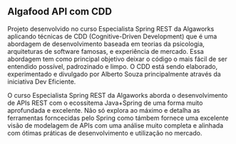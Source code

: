 ## Algafood API com CDD

Projeto desenvolvido no curso Especialista Spring REST da Algaworks aplicando técnicas de CDD (Cognitive-Driven Development) que é uma abordagem de desenvolvimento baseada em teorias da psicologia, arquiteturas de software famosas, e experiência de mercado. Essa abordagem tem como principal objetivo deixar o código o mais fácil de ser entendido possível, padrozinado e limpo. O CDD está sendo elaborado, experimentado e divulgado por Alberto Souza principalmente através da iniciativa Dev Eficiente.

O curso Especialista Spring REST da Algaworks aborda o desenvolvimento de APIs REST com o ecossitema Java+Spring de uma forma muito aprofundada e excelente. Não só explora ao máximo e detalha as ferramentas forncecidas pelo Spring como támbem fornece uma excelente visão de modelagem de APIs com uma análise muito completa e alinhada com ótimas práticas de desenvolvimento e utilização no mercado.